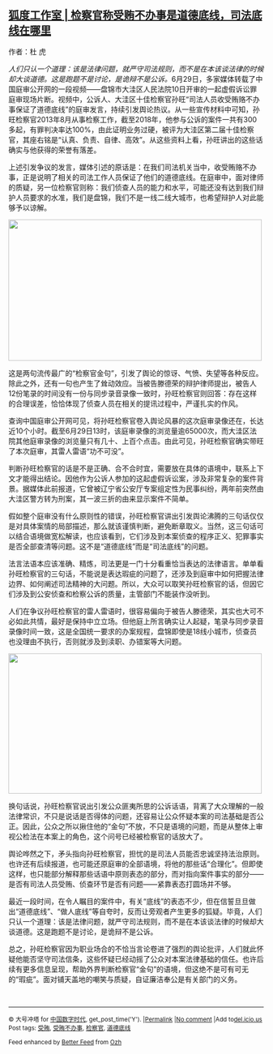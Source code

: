 <!--1593467220000-->
[狐度工作室 | 检察官称受贿不办事是道德底线，司法底线在哪里](https://chinadigitaltimes.net/chinese/2020/06/%e7%8b%90%e5%ba%a6%e5%b7%a5%e4%bd%9c%e5%ae%a4-%e6%a3%80%e5%af%9f%e5%ae%98%e7%a7%b0%e5%8f%97%e8%b4%bf%e4%b8%8d%e5%8a%9e%e4%ba%8b%e6%98%af%e9%81%93%e5%be%b7%e5%ba%95%e7%ba%bf%ef%bc%8c%e5%8f%b8/)
------

<p>作者：杜 虎</p><section><section><em>人们只认一个道理：该是法律问题，就严守司法规则，而不是在本该谈法律的时候却大谈道德。这是跑题不是讨论，是诡辩不是公诉。</em>6月29日，多家媒体转载了中国庭审公开网的一段视频——盘锦市大洼区人民法院10日开审的一起虚假诉讼罪庭审现场片断。视频中，公诉人、大洼区十佳检察官孙旺“司法人员收受贿赂不办事保证了道德底线”的庭审发言，持续引发舆论热议。从一些宣传材料中可知，孙旺检察官2013年8月从事检察工作，截至2018年，他参与公诉的案件一共有300多起，有罪判决率达100%，由此证明业务过硬，被评为大洼区第二届十佳检察官，其座右铭是“认真、负责、自律、高效”。从这些资料上看，孙旺讲出的这些话确实与他获得的荣誉有落差。</p><p>上述引发争议的发言，媒体引述的原话是：在我们司法机关当中，收受贿赂不办事，正是说明了相关的司法工作人员保证了他们的道德底线。在庭审中，面对律师的质疑，另一位检察官则称：我们侦查人员的能力和水平，可能还没有达到我们辩护人员要求的水准，我们是盘锦，我们不是一线二线大城市，也希望辩护人对此能够予以谅解。</p><p><img class="aligncenter wp-image-648683" src="https://chinadigitaltimes.net/chinese/files/2020/06/盘锦检察官1-1-300x168.png" alt="" width="500" height="279" srcset="https://chinadigitaltimes.net/chinese/files/2020/06/盘锦检察官1-1-300x168.png 300w, https://chinadigitaltimes.net/chinese/files/2020/06/盘锦检察官1-1.png 496w" sizes="(max-width: 500px) 100vw, 500px" /></p><p>这是两句流传最广的“检察官金句”，引发了舆论的惊讶、气愤、失望等各种反应。除此之外，还有一句也产生了耸动效应。当被告滕德荣的辩护律师提出，被告人12份笔录的时间没有一份与同步录音录像一致时，孙旺检察官则回答：存在这样的合理误差，恰恰体现了侦查人员在相关的提讯过程中，严谨扎实的作风。</p><p>查询中国庭审公开网可见，将孙旺检察官卷入舆论风暴的这次庭审录像还在，长达近10个小时。截至6月29日13时，该庭审录像的浏览量逾65000次，而大洼区法院其他庭审录像的浏览量只有几十、上百个点击。由此可见，孙旺检察官确实带旺了本次庭审，其雷人雷语“功不可没”。</p><p>判断孙旺检察官的话是不是正确、合不合时宜，需要放在具体的语境中，联系上下文才能得出结论。因他作为公诉人参加的这起虚假诉讼案，涉及非常复杂的案件背景。据媒体此前报道，它曾被辽宁省公安厅专案组定性为民事纠纷，两年前突然由大洼区警方转为刑案，其一波三折的由来显示案件不简单。</p><p>假如整个庭审没有什么原则性的错误，孙旺检察官讲出引发舆论沸腾的三句话仅仅是对具体案情的局部描述，那么就该谨慎判断，避免断章取义。当然，这三句话可以结合语境做宽松解读，也应该看到，它们涉及到本案侦查的程序正义、犯罪事实是否全部查清等问题。这不是“道德底线”而是“司法底线”的问题。</p><p>法言法语本应该准确、精炼，司法更是一门十分看重恰当表达的法律语言。单单看孙旺检察官的三句话，不能说是表达瑕疵的问题了，还涉及到庭审中如何把握法律边界、如何阐述司法精神的大问题。所以，大众可以取笑孙旺检察官的话，但因它们涉及到公安侦查和检察公诉的质量，主管部门不能装作没听到。</p><p>人们在争议孙旺检察官的雷人雷语时，很容易偏向于被告人滕德荣，其实也大可不必如此共情，最好是保持中立立场。但他庭上所言确实让人起疑，笔录与同步录音录像时间一致，这是全国统一要求的办案规程，盘锦即使是18线小城市，侦查员也没理由不执行，否则就涉及到渎职、办错案等大问题。</p><p><img class="aligncenter wp-image-648684" src="https://chinadigitaltimes.net/chinese/files/2020/06/受贿不办事-300x166.png" alt="" width="500" height="277" srcset="https://chinadigitaltimes.net/chinese/files/2020/06/受贿不办事-300x166.png 300w, https://chinadigitaltimes.net/chinese/files/2020/06/受贿不办事.png 497w" sizes="(max-width: 500px) 100vw, 500px" /></p><p>换句话说，孙旺检察官说出引发公众匪夷所思的公诉话语，背离了大众理解的一般法律常识，不只是说话是否得体的问题，还容易让公众怀疑本案的司法基础是否公正。因此，公众之所以揪住他的“金句”不放，不只是语境的问题，而是从整体上审视公检法在本案上的角色，这个问号已经被检察官的话放大了。</p><p>舆论哗然之下，矛头指向孙旺检察官，担忧的是司法人员能否忠诚坚持法治原则。也许还有后续报道，也可能还原庭审的全部语境，将他的那些话“合理化”。但即使这样，也只能部分解释那些话语中原则表态的部分，而对指向案件事实的部分——是否有司法人员受贿、侦查环节是否有问题——紧靠表态打圆场并不够。</p><p>最近一段时间，在令人瞩目的案件中，有关“底线”的表态不少，但在信誓旦旦做出“道德底线”、“做人底线”等自夸时，反而让旁观者产生更多的狐疑。毕竟，人们只认一个道理：该是法律问题，就严守司法规则，而不是在本该谈法律的时候却大谈道德。这是跑题不是讨论，是诡辩不是公诉。</p><p>总之，孙旺检察官因为职业场合的不恰当言论卷进了强烈的舆论批评，人们就此怀疑他能否坚守司法信条，这些怀疑已经动摇了公众对本案法律基础的信任。也许后续有更多信息呈现，帮助外界判断检察官“金句”的语境，但这绝不是可有可无的“瑕疵”。面对铺天盖地的嘲笑与质疑，自证廉洁奉公是有关部门的义务。</p><p>&nbsp;</p></section></section><hr /><p><small>&copy; 大号冲塔 for <a href="https://chinadigitaltimes.net/chinese">中国数字时代</a>, get_post_time('Y'). |<a href="https://chinadigitaltimes.net/chinese/2020/06/%e7%8b%90%e5%ba%a6%e5%b7%a5%e4%bd%9c%e5%ae%a4-%e6%a3%80%e5%af%9f%e5%ae%98%e7%a7%b0%e5%8f%97%e8%b4%bf%e4%b8%8d%e5%8a%9e%e4%ba%8b%e6%98%af%e9%81%93%e5%be%b7%e5%ba%95%e7%ba%bf%ef%bc%8c%e5%8f%b8/">Permalink</a> |<a href="https://chinadigitaltimes.net/chinese/2020/06/%e7%8b%90%e5%ba%a6%e5%b7%a5%e4%bd%9c%e5%ae%a4-%e6%a3%80%e5%af%9f%e5%ae%98%e7%a7%b0%e5%8f%97%e8%b4%bf%e4%b8%8d%e5%8a%9e%e4%ba%8b%e6%98%af%e9%81%93%e5%be%b7%e5%ba%95%e7%ba%bf%ef%bc%8c%e5%8f%b8/#comments">No comment</a> |Add to<a href="http://del.icio.us/post?url=https://chinadigitaltimes.net/chinese/2020/06/%e7%8b%90%e5%ba%a6%e5%b7%a5%e4%bd%9c%e5%ae%a4-%e6%a3%80%e5%af%9f%e5%ae%98%e7%a7%b0%e5%8f%97%e8%b4%bf%e4%b8%8d%e5%8a%9e%e4%ba%8b%e6%98%af%e9%81%93%e5%be%b7%e5%ba%95%e7%ba%bf%ef%bc%8c%e5%8f%b8/&amp;title=狐度工作室 | 检察官称受贿不办事是道德底线，司法底线在哪里">del.icio.us</a><br/>Post tags: <a href="https://chinadigitaltimes.net/chinese/tag/%e5%8f%97%e8%b4%bf/" rel="tag">受贿</a>, <a href="https://chinadigitaltimes.net/chinese/tag/%e5%8f%97%e8%b4%bf%e4%b8%8d%e5%8a%9e%e4%ba%8b/" rel="tag">受贿不办事</a>, <a href="https://chinadigitaltimes.net/chinese/tag/%e6%a3%80%e5%af%9f%e5%ae%98/" rel="tag">检察官</a>, <a href="https://chinadigitaltimes.net/chinese/tag/%e9%81%93%e5%be%b7%e5%ba%95%e7%ba%bf/" rel="tag">道德底线</a><br/></small></p><p><small>Feed enhanced by <a href='http://planetozh.com/blog/my-projects/wordpress-plugin-better-feed-rss/'>Better Feed</a> from  <a href='http://planetozh.com/blog/'>Ozh</a></small></p>
